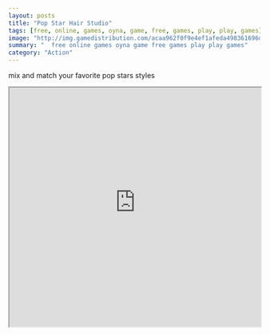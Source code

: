 ```yaml
---
layout: posts
title: "Pop Star Hair Studio"
tags: [free, online, games, oyna, game, free, games, play, play, games]
image: "http://img.gamedistribution.com/acaa962f0f9e4ef1afeda498361696df.jpg"
summary: "  free online games oyna game free games play play games"
category: "Action"
---
```


mix and match your favorite pop stars styles

<iframe width="100%" height="480px;" src="http://flash.gamedistribution.com?game=acaa962f0f9e4ef1afeda498361696df"></iframe>